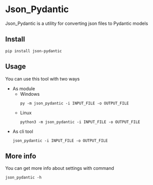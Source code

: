# Json_Pydantic


Json_Pydantic is a utility for converting json files to Pydantic models

## Install

```commandline
pip install json-pydantic
```

## Usage

You can use this tool with two ways

- As module
  - Windows
      ```commandline
      py -m json_pydantic -i INPUT_FILE -o OUTPUT_FILE 
      ```
  - Linux
    ```commandline
    python3 -m json_pydantic -i INPUT_FILE -o OUTPUT_FILE
    ```
- As cli tool
  ```commandline
  json_pydantic -i INPUT_FILE -o OUTPUT_FILE
  ```

## More info

You can get more info about settings with command

```commandline
json_pydantic -h
```